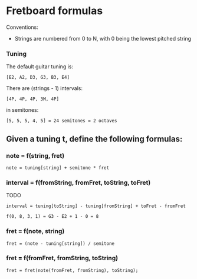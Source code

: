 
# Fretboard formulas

Conventions:

- Strings are numbered from 0 to N, with 0 being the lowest pitched string

### Tuning

The default guitar tuning is:

    [E2, A2, D3, G3, B3, E4]

There are (strings - 1) intervals:

    [4P, 4P, 4P, 3M, 4P]

in semitones:

    [5, 5, 5, 4, 5] = 24 semitones = 2 octaves  


## Given a tuning t, define the following formulas:

### note = f(string, fret)

    note = tuning[string] + semitone * fret    

### interval = f(fromString, fromFret, toString, toFret)

TODO

    interval = tuning[toString] - tuning[fromString] + toFret - fromFret
    
    f(0, 8, 3, 1) = G3 - E2 + 1 - 0 = 8
    

### fret = f(note, string)

    fret = (note - tuning[string]) / semitone

### fret = f(fromFret, fromString, toString)

    fret = fret(note(fromFret, fromString), toString);
